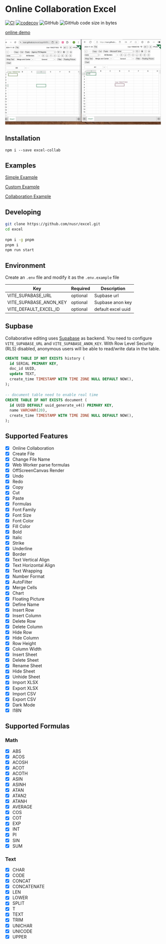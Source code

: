 # Online Collaboration Excel

[![CI](https://github.com/nusr/excel/actions/workflows/main.yml/badge.svg)](https://github.com/nusr/excel/actions/workflows/main.yml)
[![codecov](https://codecov.io/gh/nusr/excel/branch/main/graph/badge.svg?token=ZOC8RHD3Z1)](https://codecov.io/gh/nusr/excel)
![GitHub](https://img.shields.io/github/license/nusr/excel.svg)
![GitHub code size in bytes](https://img.shields.io/github/languages/code-size/nusr/excel.svg)

[online demo](https://stackblitz.com/edit/nusr-excel-collaboration)

![demo](./scripts/demo.gif)

## Installation

```
npm i --save excel-collab
```

## Examples

[Simple Example](https://stackblitz.com/edit/nusr-excel-simple)

[Custom Example](https://stackblitz.com/edit/nusr-excel-custom)

[Collaboration Example](https://stackblitz.com/edit/nusr-excel-collaboration)

## Developing

```bash
git clone https://github.com/nusr/excel.git
cd excel

npm i -g pnpm
pnpm i
npm run start
```

## Environment

Create an `.env` file and modify it as the `.env.example` file

| Key                    | Required | Description        |
| ---------------------- | -------- | ------------------ |
| VITE_SUPABASE_URL      | optional | Supbase url        |
| VITE_SUPABASE_ANON_KEY | optional | Supbase anon key   |
| VITE_DEFAULT_EXCEL_ID  | optional | default excel uuid |

## Supbase

Collaborative editing uses [Supabase](https://supabase.com/) as backend.
You need to configure `VITE_SUPABASE_URL` and `VITE_SUPABASE_ANON_KEY`.
With Row Level Security (RLS) disabled, anonymous users will be able to read/write data in the table.

```sql
CREATE TABLE IF NOT EXISTS history (
  id SERIAL PRIMARY KEY,
  doc_id UUID,
  update TEXT,
  create_time TIMESTAMP WITH TIME ZONE NULL DEFAULT NOW(),
);

-- document table need to enable real time
CREATE TABLE IF NOT EXISTS document (
  id UUID DEFAULT uuid_generate_v4() PRIMARY KEY,
  name VARCHAR(20),
  create_time TIMESTAMP WITH TIME ZONE NULL DEFAULT NOW(),
);
```

## Supported Features

- [x] Online Collaboration
- [x] Create File
- [x] Change File Name
- [x] Web Worker parse formulas
- [x] OffScreenCanvas Render
- [x] Undo
- [x] Redo
- [x] Copy
- [x] Cut
- [x] Paste
- [x] Formulas
- [x] Font Family
- [x] Font Size
- [x] Font Color
- [x] Fill Color
- [x] Bold
- [x] Italic
- [x] Strike
- [x] Underline
- [x] Border
- [x] Text Vertical Align
- [x] Text Horizontal Align
- [x] Text Wrapping
- [x] Number Format
- [x] AutoFilter
- [x] Merge Cells
- [x] Chart
- [x] Floating Picture
- [x] Define Name
- [x] Insert Row
- [x] Insert Column
- [x] Delete Row
- [x] Delete Column
- [x] Hide Row
- [x] Hide Column
- [x] Row Height
- [x] Column Width
- [x] Insert Sheet
- [x] Delete Sheet
- [x] Rename Sheet
- [x] Hide Sheet
- [x] Unhide Sheet
- [x] Import XLSX
- [x] Export XLSX
- [x] Import CSV
- [x] Export CSV
- [x] Dark Mode
- [x] I18N

## Supported Formulas

### Math

- [x] ABS
- [x] ACOS
- [x] ACOSH
- [x] ACOT
- [x] ACOTH
- [x] ASIN
- [x] ASINH
- [x] ATAN
- [x] ATAN2
- [x] ATANH
- [x] AVERAGE
- [x] COS
- [x] COT
- [x] EXP
- [x] INT
- [x] PI
- [x] SIN
- [x] SUM

### Text

- [x] CHAR
- [x] CODE
- [x] CONCAT
- [x] CONCATENATE
- [x] LEN
- [x] LOWER
- [x] SPLIT
- [x] T
- [x] TEXT
- [x] TRIM
- [x] UNICHAR
- [x] UNICODE
- [x] UPPER

